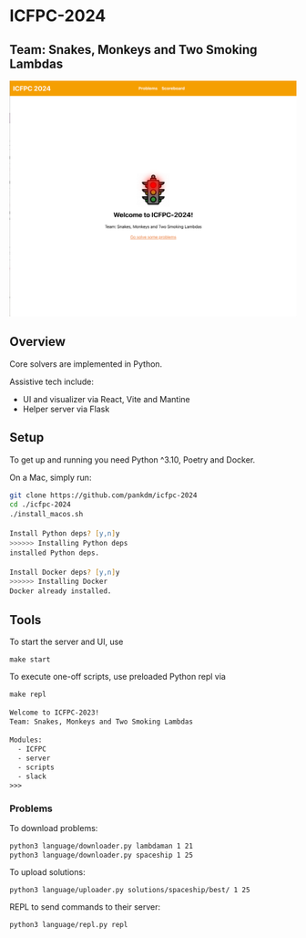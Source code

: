 # ICFPC-2024

## Team: Snakes, Monkeys and Two Smoking Lambdas

![splash](repo/splash.png)

## Overview

Core solvers are implemented in Python.

Assistive tech include:
 - UI and visualizer via React, Vite and Mantine
 - Helper server via Flask

## Setup

To get up and running you need Python ^3.10, Poetry and Docker.

On a Mac, simply run:

```zsh
git clone https://github.com/pankdm/icfpc-2024
cd ./icfpc-2024
./install_macos.sh

Install Python deps? [y,n]y
>>>>>> Installing Python deps
installed Python deps.

Install Docker deps? [y,n]y
>>>>>> Installing Docker
Docker already installed.
````

## Tools

To start the server and UI, use

```
make start
```

To execute one-off scripts, use preloaded Python repl via

```
make repl

Welcome to ICFPC-2023!
Team: Snakes, Monkeys and Two Smoking Lambdas

Modules:
  - ICFPC
  - server
  - scripts
  - slack
>>>
```


### Problems


To download problems:

```
python3 language/downloader.py lambdaman 1 21
python3 language/downloader.py spaceship 1 25
```

To upload solutions:

```
python3 language/uploader.py solutions/spaceship/best/ 1 25
```


REPL to send commands to their server:

```
python3 language/repl.py repl
```